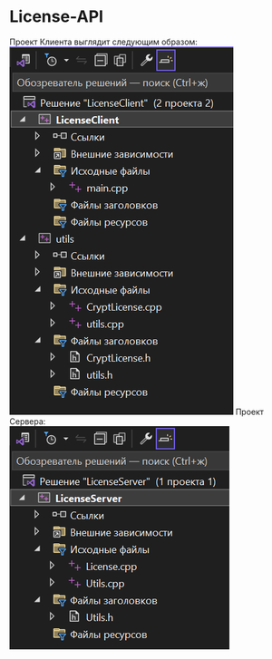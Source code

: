 # License-API
Проект Клиента выглядит следующим образом:\
![alt text](https://github.com/matematu4ka/License-API/blob/main/Клиент.png)
Проект Сервера:\
![alt text](https://github.com/matematu4ka/License-API/blob/main/Сервер.png)

